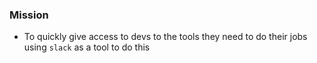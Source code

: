 ### Mission
- To quickly give access to devs to the tools they need to do their jobs using `slack` as a tool to do this
